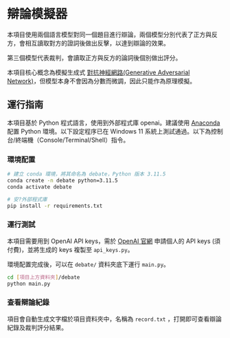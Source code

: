 # 辯論模擬器

本項目使用兩個語言模型對同一個題目進行辯論，兩個模型分別代表了正方與反方，會相互讀取對方的證詞後做出反擊，以達到辯論的效果。

第三個模型代表裁判，會讀取正方與反方的論詞後個別做出評分。

本項目核心概念為模擬生成式 [對抗神經網路(Generative Adversarial Network)](https://zh.wikipedia.org/zh-tw/%E7%94%9F%E6%88%90%E5%AF%B9%E6%8A%97%E7%BD%91%E7%BB%9C)，但模型本身不會因為分數而微調，因此只能作為原理模擬。

## 運行指南

本項目基於 Python 程式語言，使用到外部程式庫 openai。建議使用 [Anaconda](https://www.anaconda.com) 配置 Python 環境。以下設定程序已在 Windows 11 系統上測試通過。以下為控制台/終端機（Console/Terminal/Shell）指令。

### 環境配置

```bash
# 建立 conda 環境，將其命名為 debate，Python 版本 3.11.5
conda create -n debate python=3.11.5
conda activate debate
```


```bash
# 安?外部程式庫
pip install -r requirements.txt
```

### 運行測試

本項目需要用到 OpenAI API keys，需於 [OpenAI 官網](https://platform.openai.com/api-keys) 申請個人的 API keys (須付費)，並將生成的 keys 複製至 `api_keys.py`。

環境配置完成後，可以在 `debate/` 資料夾底下運行 `main.py`。

```bash
cd [項目上方資料夾]/debate
python main.py
```

### 查看辯論紀錄

項目會自動生成文字檔於項目資料夾中，名稱為 `record.txt` ，打開即可查看辯論紀錄及裁判評分結果。
